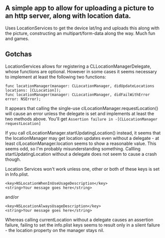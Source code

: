 ## A simple app to allow for uploading a picture to an http server, along with location data.
Uses LocationServices to get the device lat/lng and uploads this along with the picture, constructing an multipart/form-data along the way. Much fun and games.

## Gotchas

LocationServices allows for registering a CLLocationManagerDelegate, whose functions are optional. However in some cases it seems necessary to implement at least the following two functions:

```
func locationManager(manager: CLLocationManager, didUpdateLocations locations: [CLLocation]);
func locationManager(manager: CLLocationManager, didFailWithError error: NSError);
```

It appears that calling the single-use clLocationManager.requestLocation() will cause an error unless the delegate is set and implements at least the two methods above. You'll get `Assertion failure in -[CLLocationManager requestLocation]`

If you call clLocationManager.startUpdatingLocation() instead, it seems that the locationManager may get location updates even without a delegate - at least clLocationManager.location seems to show a reasonable value. This seems odd, so I'm probably misunderstanding something. Callling startUpdatingLocation without a delegate does not seem to cause a crash though.

Location Services won't work unless one, other or both of these keys is set in Info.plist.

```
<key>NSLocationWhenInUseUsageDescription</key>
<string>Your message goes here</string>
```
and/or
```
<key>NSLocationAlwaysUsageDescription</key>
<string>Your message goes here</string>
```

Whereas calling currentLocation without a delegate causes an assertion failure, failing to set the info.plist keys seems to result only in a silent failure - the location property on the manager stays nil.

